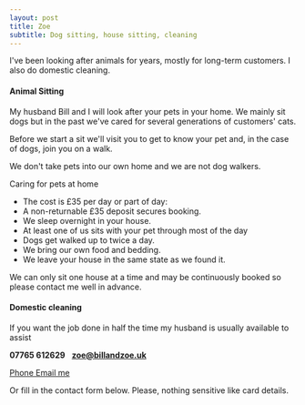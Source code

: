 ```yaml
---
layout: post
title: Zoe
subtitle: Dog sitting, house sitting, cleaning
---
```


I've been looking after animals for years, mostly for long-term customers. I also do domestic cleaning.


#### Animal Sitting
My husband Bill and I will look after your pets in your home. We mainly sit dogs but in the past we've cared for several generations of customers' cats.

Before we start a sit we'll visit you to get to know your pet and, in the case of dogs, join you on  a walk.

We don't take pets into our own home and we are not dog walkers.

Caring for pets at home

 - The cost is £35 per day or part of day:
 - A non-returnable £35 deposit secures booking.
 - We sleep overnight in your house.
 - At least one of us sits with your pet through most of the day
 - Dogs get walked up to twice a day.
 - We bring our own food and bedding.
 - We leave your house in the same state as we found it.

We can only sit one house at a time and may be continuously booked so please contact me well in advance.

#### Domestic cleaning

If you want the job done in half the time my husband is usually available to assist

**07765 612629**&nbsp;&nbsp;&nbsp;**zoe@billandzoe.uk**

<a href="tel:643643636363}" title="Call me on 53535353535">
    <span class="fa-stack fa-lg" aria-hidden="true">
    <i class="fas fa-circle fa-stack-2x"></i>
    <i class="fas fa-phone fa-stack-1x fa-inverse"></i>
    </span>
    <span class="sr-only">Phone</span>
</a><a href="mailto:bill@billandzoe.uk" title="Email me at bill@billandzoe.uk">
      <span class="fa-stack fa-lg" aria-hidden="true">
        <i class="fas fa-circle fa-stack-2x"></i>
        <i class="fas fa-envelope fa-stack-1x fa-inverse"></i>
      </span>
      <span class="sr-only">Email me</span>
</a>

Or fill in the contact form below.
Please, nothing sensitive like card details.

